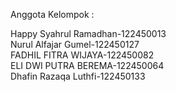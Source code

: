 Anggota Kelompok :

Happy Syahrul Ramadhan-122450013 <br/>
Nurul Alfajar Gumel-122450127 <br/>
FADHIL FITRA WIJAYA-122450082 <br/>
ELI DWI PUTRA BEREMA-122450064 <br/>
Dhafin Razaqa Luthfi-122450133
